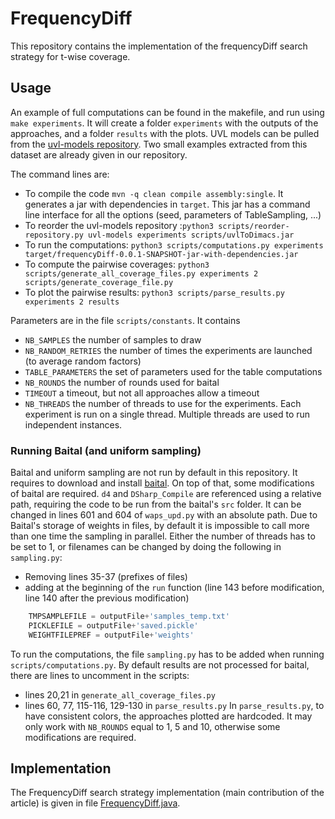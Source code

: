 # FrequencyDiff

This repository contains the implementation of the frequencyDiff search strategy for t-wise coverage.

## Usage

An example of full computations can be found in the makefile, and run using `make experiments`. It will create a folder `experiments` with the outputs of the approaches, and a folder `results` with the plots. UVL models can be pulled from the [uvl-models repository](https://github.com/Universal-Variability-Language/uvl-models). Two small examples extracted from this dataset are already given in our repository.

The command lines are:
- To compile the code `mvn -q clean compile assembly:single`. It generates a jar with dependencies in `target`. This jar has a command line interface for all the options (seed, parameters of TableSampling, ...)
- To reorder the uvl-models repository :`python3 scripts/reorder-repository.py uvl-models experiments scripts/uvlToDimacs.jar`
- To run the computations: `python3 scripts/computations.py experiments target/frequencyDiff-0.0.1-SNAPSHOT-jar-with-dependencies.jar`
- To compute the pairwise coverages: `python3 scripts/generate_all_coverage_files.py experiments 2 scripts/generate_coverage_file.py`
- To plot the pairwise results: `python3 scripts/parse_results.py experiments 2 results`

Parameters are in the file `scripts/constants`. It contains
- `NB_SAMPLES` the number of samples to draw
- `NB_RANDOM_RETRIES` the number of times the experiments are launched (to average random factors)
- `TABLE_PARAMETERS` the set of parameters used for the table computations
- `NB_ROUNDS` the number of rounds used for baital
- `TIMEOUT` a timeout, but not all approaches allow a timeout
- `NB_THREADS` the number of threads to use for the experiments. Each experiment is run on a single thread. Multiple threads are used to run independent instances.

### Running Baital (and uniform sampling)

Baital and uniform sampling are not run by default in this repository. It requires to download and install [baital](https://github.com/meelgroup/baital). On top of that, some modifications of baital are required. `d4` and `DSharp_Compile` are referenced using a relative path, requiring the code to be run from the baital's `src` folder. It can be changed in lines 601 and 604 of `waps_upd.py` with an absolute path. Due to Baital's storage of weights in files, by default it is impossible to call more than one time the sampling in parallel. Either the number of threads has to be set to 1, or filenames can be changed by doing the following in `sampling.py`:
- Removing lines 35-37 (prefixes of files)
- adding at the beginning of the `run` function (line 143 before modification, line 140 after the previous modification)
```python
    TMPSAMPLEFILE = outputFile+'samples_temp.txt'
    PICKLEFILE = outputFile+'saved.pickle'
    WEIGHTFILEPREF = outputFile+'weights'
```

To run the computations, the file `sampling.py` has to be added when running `scripts/computations.py`. By default results are not processed for baital, there are lines to uncomment in the scripts:
- lines 20,21 in `generate_all_coverage_files.py`
- lines 60, 77, 115-116, 129-130 in `parse_results.py`
In `parse_results.py`, to have consistent colors, the approaches plotted are hardcoded. It may only work with `NB_ROUNDS` equal to 1, 5 and 10, otherwise some modifications are required.

## Implementation

The FrequencyDiff search strategy implementation (main contribution of the article) is given in file [FrequencyDiff.java](src/main/java/frequencyDiff/twise/FrequencyDiff.java).
